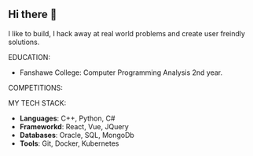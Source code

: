 ## Hi there 👋

I like to build, I hack away at real world problems and create user freindly solutions.


EDUCATION:
- Fanshawe College: Computer Programming Analysis 2nd year.

COMPETITIONS:



MY TECH STACK:
- **Languages**: C++, Python, C#
- **Frameworkd**: React, Vue, JQuery
- **Databases**: Oracle, SQL, MongoDb
- **Tools**: Git, Docker, Kubernetes

<!--
**Abdulmuhaimin-Ali/Abdulmuhaimin-Ali** is a ✨ _special_ ✨ repository because its `README.md` (this file) appears on your GitHub profile.

Here are some ideas to get you started:

- 🔭 I’m currently working on ...
- 🌱 I’m currently learning ...
- 👯 I’m looking to collaborate on ...
- 🤔 I’m looking for help with ...
- 💬 Ask me about ...
- 📫 How to reach me: ...
- 😄 Pronouns: ...
- ⚡ Fun fact: ...
-->
